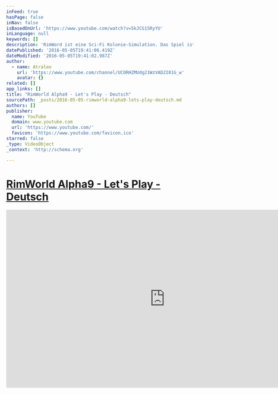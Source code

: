```yaml
---
inFeed: true
hasPage: false
inNav: false
isBasedOnUrl: 'https://www.youtube.com/watch?v=5kJCG1SRyYU'
inLanguage: null
keywords: []
description: 'RimWord ist eine Sci-Fi Kolonie-Simulation. Das Spiel ist noch in einer Alpha Version, macht aber schon sehr viel Spaß.  In RimWorld begleitetest du drei Überlebende eines abgestürzten Raumkreuzers beim Bau einer Kolonie auf einer Grenzwelt am Rande der Galaxie. RimWorld wurde inspiriert vom Space Western Vibe von Firefly, der Simulationstiefe von Dwarf Fortress und der epischen Ausmaße von Dune und Warhammer 40.000.  Aufgenommen mit RimWorld Alpha 9e.'
datePublished: '2016-05-05T19:41:06.419Z'
dateModified: '2016-05-05T19:41:02.987Z'
author:
  - name: Atraleo
    url: 'https://www.youtube.com/channel/UCORHZMUdg21WzVAD2I81G_w'
    avatar: {}
related: []
app_links: []
title: "RimWorld Alpha9 - Let's Play - Deutsch"
sourcePath: _posts/2016-05-05-rimworld-alpha9-lets-play-deutsch.md
authors: []
publisher:
  name: YouTube
  domain: www.youtube.com
  url: 'https://www.youtube.com/'
  favicon: 'https://www.youtube.com/favicon.ico'
starred: false
_type: VideoObject
_context: 'http://schema.org'

---
```

# [RimWorld Alpha9 - Let's Play - Deutsch][0]

<iframe src="https://cdn.embedly.com/widgets/media.html?src=https%3A%2F%2Fwww.youtube.com%2Fembed%2F5kJCG1SRyYU%3Ffeature%3Doembed&amp;url=https%3A%2F%2Fwww.youtube.com%2Fwatch%3Fv%3D5kJCG1SRyYU&amp;image=https%3A%2F%2Fi.ytimg.com%2Fvi%2F5kJCG1SRyYU%2Fhqdefault.jpg&amp;key=b7d04c9b404c499eba89ee7072e1c4f7&amp;type=text%2Fhtml&amp;schema=youtube" width="854" height="480" scrolling="no" frameborder="0" allowfullscreen="" style=""></iframe>



[0]: https://www.youtube.com/watch?v=5kJCG1SRyYU&list=PLFk6NTKsdfR-uw3uEurnIp_kdEPZDgzTk